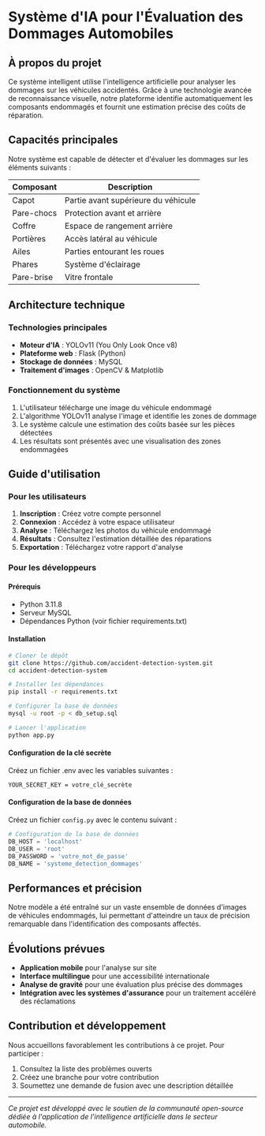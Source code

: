 # Système d'IA pour l'Évaluation des Dommages Automobiles

## À propos du projet

Ce système intelligent utilise l'intelligence artificielle pour analyser les dommages sur les véhicules accidentés. Grâce à une technologie avancée de reconnaissance visuelle, notre plateforme identifie automatiquement les composants endommagés et fournit une estimation précise des coûts de réparation.


## Capacités principales

Notre système est capable de détecter et d'évaluer les dommages sur les éléments suivants :

| Composant | Description |
|-----------|-------------|
| Capot | Partie avant supérieure du véhicule |
| Pare-chocs | Protection avant et arrière |
| Coffre | Espace de rangement arrière |
| Portières | Accès latéral au véhicule |
| Ailes | Parties entourant les roues |
| Phares | Système d'éclairage |
| Pare-brise | Vitre frontale |

## Architecture technique

### Technologies principales
- **Moteur d'IA** : YOLOv11 (You Only Look Once v8)
- **Plateforme web** : Flask (Python)
- **Stockage de données** : MySQL
- **Traitement d'images** : OpenCV & Matplotlib

### Fonctionnement du système
1. L'utilisateur télécharge une image du véhicule endommagé
2. L'algorithme YOLOv11 analyse l'image et identifie les zones de dommage
3. Le système calcule une estimation des coûts basée sur les pièces détectées
4. Les résultats sont présentés avec une visualisation des zones endommagées

## Guide d'utilisation

### Pour les utilisateurs
1. **Inscription** : Créez votre compte personnel
2. **Connexion** : Accédez à votre espace utilisateur
3. **Analyse** : Téléchargez les photos du véhicule endommagé
4. **Résultats** : Consultez l'estimation détaillée des réparations
5. **Exportation** : Téléchargez votre rapport d'analyse

### Pour les développeurs

#### Prérequis
- Python 3.11.8
- Serveur MySQL
- Dépendances Python (voir fichier requirements.txt)

#### Installation


```bash
# Cloner le dépôt
git clone https://github.com/accident-detection-system.git
cd accident-detection-system

# Installer les dépendances
pip install -r requirements.txt

# Configurer la base de données
mysql -u root -p < db_setup.sql

# Lancer l'application
python app.py
```
#### Configuration de la clé secrète
Créez un fichier .env avec les variables suivantes :
```env
YOUR_SECRET_KEY = votre_clé_secrète
```
#### Configuration de la base de données
Créez un fichier `config.py` avec le contenu suivant :

```python
# Configuration de la base de données
DB_HOST = 'localhost'
DB_USER = 'root'
DB_PASSWORD = 'votre_mot_de_passe'
DB_NAME = 'systeme_detection_dommages'
```

## Performances et précision

Notre modèle a été entraîné sur un vaste ensemble de données d'images de véhicules endommagés, lui permettant d'atteindre un taux de précision remarquable dans l'identification des composants affectés.

## Évolutions prévues

- **Application mobile** pour l'analyse sur site
- **Interface multilingue** pour une accessibilité internationale
- **Analyse de gravité** pour une évaluation plus précise des dommages
- **Intégration avec les systèmes d'assurance** pour un traitement accéléré des réclamations

## Contribution et développement

Nous accueillons favorablement les contributions à ce projet. Pour participer :

1. Consultez la liste des problèmes ouverts
2. Créez une branche pour votre contribution
3. Soumettez une demande de fusion avec une description détaillée

---

*Ce projet est développé avec le soutien de la communauté open-source dédiée à l'application de l'intelligence artificielle dans le secteur automobile.*